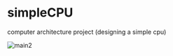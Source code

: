 # simpleCPU
computer architecture project (designing a simple cpu)

![main2](https://github.com/user-attachments/assets/76635691-3e39-41d6-bc28-058823ea98f6)
